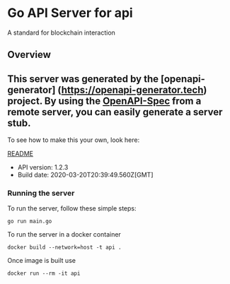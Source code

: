 # Go API Server for api

A standard for blockchain interaction

## Overview
This server was generated by the [openapi-generator]
(https://openapi-generator.tech) project.
By using the [OpenAPI-Spec](https://github.com/OAI/OpenAPI-Specification) from a remote server, you can easily generate a server stub.  
-

To see how to make this your own, look here:

[README](https://openapi-generator.tech)

- API version: 1.2.3
- Build date: 2020-03-20T20:39:49.560Z[GMT]


### Running the server
To run the server, follow these simple steps:

```
go run main.go
```

To run the server in a docker container
```
docker build --network=host -t api .
```

Once image is built use
```
docker run --rm -it api 
```


